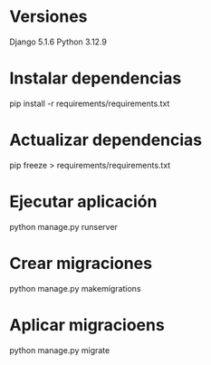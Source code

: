 # Versiones
Django 5.1.6
Python 3.12.9

# Instalar dependencias
pip install -r requirements/requirements.txt

# Actualizar dependencias
pip freeze > requirements/requirements.txt

# Ejecutar aplicación
python manage.py runserver

# Crear migraciones
python manage.py makemigrations

# Aplicar migracioens
python manage.py migrate

